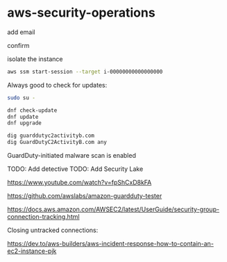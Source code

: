 # aws-security-operations

add email

confirm

isolate the instance

```sh
aws ssm start-session --target i-00000000000000000
```

Always good to check for updates:

```sh
sudo su -

dnf check-update
dnf update
dnf upgrade
```


```sh
dig guarddutyc2activityb.com
dig GuardDutyC2ActivityB.com any
```

GuardDuty-initiated malware scan is enabled

TODO: Add detective
TODO: Add Security Lake

https://www.youtube.com/watch?v=fpShCxD8kFA

https://github.com/awslabs/amazon-guardduty-tester

https://docs.aws.amazon.com/AWSEC2/latest/UserGuide/security-group-connection-tracking.html


Closing untracked connections:

https://dev.to/aws-builders/aws-incident-response-how-to-contain-an-ec2-instance-pjk
